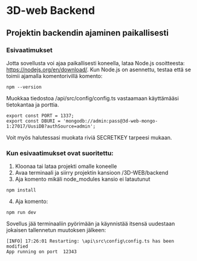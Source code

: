 # 3D-web Backend

## Projektin backendin ajaminen paikallisesti

### Esivaatimukset

Jotta sovellusta voi ajaa paikallisesti koneella, lataa Node.js osoitteesta: https://nodejs.org/en/download/. 
Kun Node.js on asennettu, testaa että se toimii ajamalla komentorivillä komento:

```
npm --version
```

Muokkaa tiedostoa /api/src/config/config.ts vastaamaan käyttämääsi tietokantaa ja porttia.
```
export const PORT = 1337;
export const DBURI = 'mongodb://admin:pass@3d-web-mongo-1:27017/UusiDB?authSource=admin';
```
Voit myös halutessasi muokata riviä SECRETKEY tarpeesi mukaan.

### Kun esivaatimukset ovat suoritettu:

1. Kloonaa tai lataa projekti omalle koneelle
2. Avaa terminaali ja siirry projektin kansioon /3D-WEB/backend
3. Aja komento mikäli node_modules kansio ei latautunut
```
npm install
```
4. Aja komento:
```
npm run dev
```
Sovellus jää terminaaliin pyörimään ja käynnistää itsensä uudestaan jokaisen tallennetun muutoksen jälkeen:
```
[INFO] 17:26:01 Restarting: \api\src\config\config.ts has been modified
App running on port  12343
```
